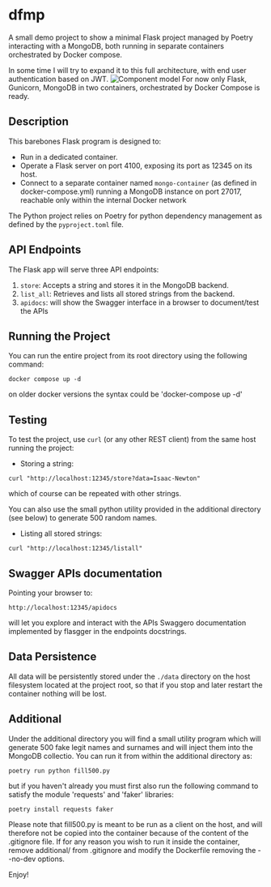 # dfmp

A small demo project to show a minimal Flask project managed by Poetry interacting with a MongoDB, both running in separate containers orchestrated by Docker compose.

In some time I will try to expand it to this full architecture, with end user authentication based on JWT. 
![Component model](https://i.imgur.com/YcVQsQW.png)
For now only Flask, Gunicorn, MongoDB in two containers, orchestrated by Docker Compose is ready.

## Description

This barebones Flask program is designed to:
- Run in a dedicated container.
- Operate a Flask server on port 4100, exposing its port as 12345 on its host.
- Connect to a separate container named `mongo-container` (as defined in docker-compose.yml) running a MongoDB instance on port 27017, reachable only within the internal Docker network

The Python project relies on Poetry for python dependency management as defined by the `pyproject.toml` file.

## API Endpoints

The Flask app will serve three API endpoints:
1. `store`: Accepts a string and stores it in the MongoDB backend.
2. `list_all`: Retrieves and lists all stored strings from the backend.
3. `apidocs`: will show the Swagger interface in a browser to document/test the APIs

## Running the Project

You can run the entire project from its root directory using the following command:
```
docker compose up -d
```
on older docker versions the syntax could be 'docker-compose up  -d'

## Testing

To test the project, use `curl` (or any other REST client) from the same host running the project:
- Storing a string:
```
curl "http://localhost:12345/store?data=Isaac-Newton"
```
which of course can be repeated with other strings.

You can also use the small python utility provided in the additional directory (see below) to generate 500 random names.

- Listing all stored strings:
```
curl "http://localhost:12345/listall"
```

## Swagger APIs documentation

Pointing your browser to:
```
http://localhost:12345/apidocs
```
will let you explore and interact with the APIs Swaggero documentation implemented by flasgger in the endpoints docstrings.

## Data Persistence

All data will be persistently stored under the `./data` directory on the host filesystem located at the project root, so that if you
stop and later restart the container nothing will be lost.

## Additional

Under the additional directory you will find a small utility program which will generate 500 fake legit names and surnames
and will inject them into the MongoDB collectio. You can run it from within the additional directory as:
```
poetry run python fill500.py
```
but if you haven't already you must first also run the following command to satisfy the module 'requests' and 'faker' libraries:
```
poetry install requests faker
```
Please note that fill500.py is meant to be run as a client on the host, and will therefore not be copied into the container because of the content of the .gitignore file. If for any reason you wish to run it inside the container, remove additional/ 
from .gitignore and modify the Dockerfile removing the --no-dev options.

Enjoy!
